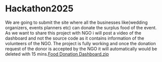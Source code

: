 # Hackathon2025
We are going to submit the site where all the businesses like(wedding organizers, events planners etc) can donate the surplus food of the event. As we want to share this project with NGO i will post a video of the dashboard and not the source code as it contains information of the volunteers of the NGO. The project is fully working and once the donation request of the donor is accepted by the NGO it will automatically would be deleted with 15 mins.[Food Donation Dashboard.zip](https://github.com/R2602/Hackathon2025/files/13402214/Food.Donation.Dashboard.zip)
